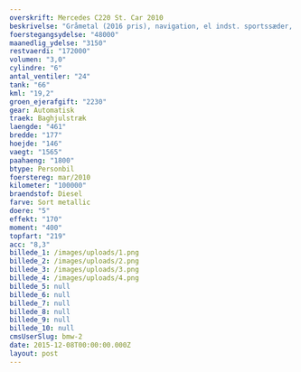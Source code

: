 ```yaml
---
overskrift: Mercedes C220 St. Car 2010
beskrivelse: "Gråmetal (2016 pris), navigation, el indst. sportssæder, læderindtræk, 2 zone klima, fartpilot, multifunktionsrat, bluetooth, regnsensor, kørecomputer, auto. nedbl. bakspejl, 4x el-ruder, el-spejle m/varme, fjernb. c.lås, parkeringssensor, xenonlys, tågelygter, lygtevasker, læderrat, armlæn, sædevarme, isofix, esp, abs, 8 airbags, shadow line, tagræling, 18\" alufælge, 1 ejer, ikke ryger, service ok, meget velhold"
foerstegangsydelse: "48000"
maanedlig_ydelse: "3150"
restvaerdi: "172000"
volumen: "3,0"
cylindre: "6"
antal_ventiler: "24"
tank: "66"
kml: "19,2"
groen_ejerafgift: "2230"
gear: Automatisk
traek: Baghjulstræk
laengde: "461"
bredde: "177"
hoejde: "146"
vaegt: "1565"
paahaeng: "1800"
btype: Personbil
foerstereg: mar/2010
kilometer: "100000"
braendstof: Diesel
farve: Sort metallic
doere: "5"
effekt: "170"
moment: "400"
topfart: "219"
acc: "8,3"
billede_1: /images/uploads/1.png
billede_2: /images/uploads/2.png
billede_3: /images/uploads/3.png
billede_4: /images/uploads/4.png
billede_5: null
billede_6: null
billede_7: null
billede_8: null
billede_9: null
billede_10: null
cmsUserSlug: bmw-2
date: 2015-12-08T00:00:00.000Z
layout: post
---
```



